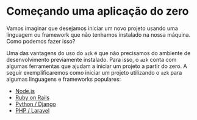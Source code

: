 # Começando uma aplicação do zero

Vamos imaginar que desejamos iniciar um novo projeto usando uma linguagem ou framework que não tenhamos instalado na nossa máquina. Como podemos fazer isso?

Uma das vantagens do uso do `azk` é que não precisamos do ambiente de desenvolvimento previamente instalado. Para isso, o `azk` conta com algumas ferramentas que ajudam a iniciar um projeto a partir do zero. A seguir exemplificaremos como iniciar um projeto utilizando o `azk` para algumas linguagens e frameworks populares:

- [Node.js](nodejs.md)
- [Ruby on Rails](ruby-rails.md)
- [Python / Django](python-django.md)
- [PHP / Laravel](php-laravel.md)
